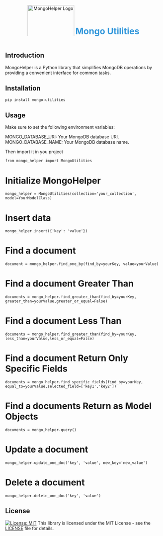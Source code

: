 <!-- Header with Logo and Library Name -->
<div align="center">
  <img src="https://doctor-devops.com/wp-content/uploads/2024/02/logo.png" alt="MongoHelper Logo" width="150" height="100">
  <h1 style="display: inline-block; color: #3498db; vertical-align: super;">Mongo Utilities</h1>
</div>

<!-- Introduction Section -->
## Introduction
MongoHelper is a Python library that simplifies MongoDB operations by providing a convenient interface for common tasks.

<!-- Installation Section -->
## Installation
```bash
pip install mongo-utilities
```
## Usage
Make sure to set the following environment variables:

MONGO_DATABASE_URI: Your MongoDB database URI.
MONGO_DATABASE_NAME: Your MongoDB database name.

Then import it in you project
```
from mongo_helper import MongoUtilities
```
# Initialize MongoHelper
```
mongo_helper = MongoUtilities(collection='your_collection', model=YourModelClass)
```
# Insert data
```
mongo_helper.insert({'key': 'value'})
```
# Find a document
```
document = mongo_helper.find_one_by(find_by=yourKey, value=yourValue)
```
# Find a document Greater Than
```
documents = mongo_helper.find_greater_than(find_by=yourKey, greater_than=yourValue,greater_or_equal=False)
```
# Find a document Less Than
```
documents = mongo_helper.find_greater_than(find_by=yourKey, less_than=yourValue,less_or_equal=False)
```
# Find a document Return Only Specific Fields
```
documents = mongo_helper.find_specific_fields(find_by=yourKey, equal_to=yourValue,selected_field=['key1','key2'])
```
# Find a documents Return as Model Objects
```
documents = mongo_helper.query()
```
# Update a document
```
mongo_helper.update_one_doc('key', 'value', new_key='new_value')
```
# Delete a document
```
mongo_helper.delete_one_doc('key', 'value')
```
## License
[![License: MIT](https://img.shields.io/badge/License-MIT-yellow.svg)](https://opensource.org/licenses/MIT)
This library is licensed under the MIT License - see the [LICENSE](LICENSE) file for details.
